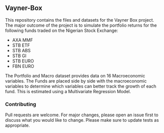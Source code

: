 ## Vayner-Box
This repository contains the files and datasets for the Vayner Box project.
The major outcome of the project is to simulate the portfolio returns for the following funds traded on the Nigerian Stock Exchange:
- AXA MMF
- STB ETF
- STB ABS
- STB GI
- STB EURO
- FBN EURO

The Portfolio and Macro dataset provides data on 16 Macroeconomic variables. The Funds are placed side by side with the macroeconomic variables to determine which variables can better track the growth of each fund. This is estimated using a Multivariate Regression Model.

### Contributing
Pull requests are welcome. 
For major changes, please open an issue first to discuss what you would like to change.
Please make sure to update tests as appropriate.
